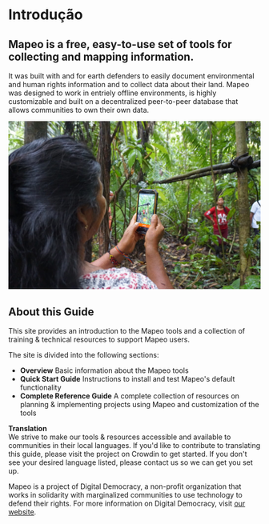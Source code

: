 # Introdução

## Mapeo is a free, easy-to-use set of tools for collecting and mapping information.

It was built with and for earth defenders to easily document environmental and human rights information and to collect data about their land. Mapeo was designed to work in entriely offline environments, is highly customizable and built on a decentralized peer-to-peer database that allows communities to own their own data.

![Mapeo used to document illegal activities in Northern Ecuador, supported by Alianza Ceibo and Amazon Frontlines](.gitbook/assets/ac-siona2-1024x683.jpg)

## About this Guide

This site provides an introduction to the Mapeo tools and a collection of training & technical resources to support Mapeo users.

The site is divided into the following sections:

* **Overview** Basic information about the Mapeo tools
* **Quick Start Guide** Instructions to install and test Mapeo's default functionality
* **Complete Reference Guide** A complete collection of resources on planning & implementing projects using Mapeo and customization of the tools

**Translation**  
We strive to make our tools & resources accessible and available to communities in their local languages. If you'd like to contribute to translating this guide, please visit the project on Crowdin to get started. If you don't see your desired language listed, please contact us so we can get you set up.



Mapeo is a project of Digital Democracy, a non-profit organization that works in solidarity with marginalized communities to use technology to defend their rights. For more information on Digital Democracy, visit [our website](https://www.digital-democracy.org/).

